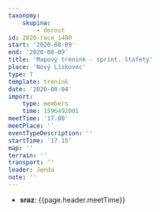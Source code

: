 ```yaml
---
taxonomy:
    skupina:
        - dorost
id: 2020-race_1480
start: '2020-08-09'
end: '2020-08-09'
title: 'Mapový trénink - sprint. štafety'
place: 'Nový Lískovec'
type: T
template: trenink
date: '2020-08-04'
import:
    type: members
    time: 1596492001
meetTime: '17.00'
meetPlace: ''
eventTypeDescription: ''
startTime: '17.15'
map: ''
terrain: ''
transport: ''
leader: Jenda
note: ''
---
```

* **sraz**: {{page.header.meetTime}}
